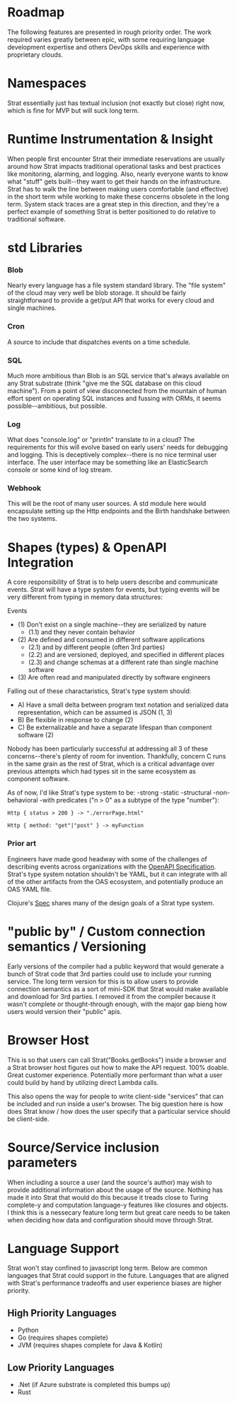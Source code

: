 # Roadmap

The following features are presented in rough priority order.  The work required varies greatly between epic, with some requiring language development expertise and others DevOps skills and experience with proprietary clouds.

# Namespaces

Strat essentially just has textual inclusion (not exactly but close) right now, which is fine for MVP but will suck long term.

# Runtime Instrumentation & Insight

When people first encounter Strat their immediate reservations are usually around how Strat impacts traditional operational tasks and best practices like monitoring, alarming, and logging.  Also, nearly everyone wants to know what "stuff" gets built--they want to get their hands on the infrastructure.  Strat has to walk the line between making users comfortable (and effective) in the short term while working to make these concerns obsolete in the long term.  System stack traces are a great step in this direction, and they're a perfect example of something Strat is better positioned to do relative to traditional software.

# std Libraries

### Blob

Nearly every language has a file system standard library.  The "file system" of the cloud may very well be blob storage.  It should be fairly straightforward to provide a get/put API that works for every cloud and single machines.

### Cron

A source to include that dispatches events on a time schedule.

### SQL

Much more ambitious than Blob is an SQL service that's always available on any Strat substrate (think "give me the SQL database on this cloud machine").  From a point of view disconnected from the mountain of human effort spent on operating SQL instances and fussing with ORMs, it seems possible--ambitious, but possible.

### Log

What does "console.log" or "println" translate to in a cloud?  The requirements for this will evolve based on early users' needs for debugging and logging.  This is deceptively complex--there is no nice terminal user interface.  The user interface may be something like an ElasticSearch console or some kind of log stream.

### Webhook

This will be the root of many user sources.  A std module here would encapsulate setting up the Http endpoints and the Birth handshake between the two systems.

# Shapes (types) & OpenAPI Integration

A core responsibility of Strat is to help users describe and communicate events.  Strat will have a type system for events, but typing events will be very different from typing in memory data structures:

Events

  - (1) Don't exist on a single machine--they are serialized by nature
    - (1.1) and they never contain behavior
  - (2) Are defined and consumed in different software applications
    - (2.1) and by different people (often 3rd parties)
    - (2.2) and are versioned, deployed, and specified in different places
    - (2.3) and change schemas at a different rate than single machine software
  - (3) Are often read and manipulated directly by software engineers

Falling out of these charactaristics, Strat's type system should:

  - A) Have a small delta between program text notation and serialized data representation, which can be assumed is JSON (1, 3)
  - B) Be flexible in response to change (2)
  - C) Be externalizable and have a separate lifespan than component software (2)

Nobody has been particularly successful at addressing all 3 of these concerns--there's plenty of room for invention.  Thankfully, concern C runs in the same grain as the rest of Strat, which is a critical advantage over previous attempts which had types sit in the same ecosystem as component software.

As of now, I'd like Strat's type system to be:
  -strong
  -static
  -structural
  -non-behavioral
  -with predicates ("n > 0" as a subtype of the type "number"):

```strat
Http { status > 200 } -> "./errorPage.html"

Http { method: "get"|"post" } -> myFunction
```

### Prior art

Engineers have made good headway with some of the challenges of describing events across organizations with the [OpenAPI Specification](https://www.openapis.org/).  Strat's type system notation shouldn't be YAML, but it can integrate with all of the other artifacts from the OAS ecosystem, and potentially produce an OAS YAML file.

Clojure's [Spec](https://clojure.org/guides/spec) shares many of the design goals of a Strat type system.

# "public by" / Custom connection semantics / Versioning

Early versions of the compiler had a public keyword that would generate a bunch of Strat code that 3rd parties could use to include your running service.  The long term version for this is to allow users to provide connection semantics as a sort of mini-SDK that Strat would make available and download for 3rd parties.  I removed it from the compiler because it wasn't complete or thought-through enough, with the major gap bieng how users would version their "public" apis.

# Browser Host

This is so that users can call Strat("Books.getBooks") inside a browser and a Strat browser host figures out how to make the API request.  100% doable.  Great customer experience.  Potentially more performant than what a user could build by hand by utilizing direct Lambda calls.

This also opens the way for people to write client-side "services" that can be included and run inside a user's browser.  The big question here is how does Strat know / how does the user specify that a particular service should be client-side.

# Source/Service inclusion parameters

When including a source a user (and the source's author) may wish to provide additional information about the usage of the source.  Nothing has made it into Strat that would do this because it treads close to Turing complete-y and computation language-y features like closures and objects.  I think this is a nessecary feature long term but great care needs to be taken when deciding how data and configuration should move through Strat.

# Language Support

Strat won't stay confined to javascript long term.  Below are common languages that Strat could support in the future.  Languages that are aligned with Strat's performance tradeoffs and user experience biases are higher priority.

## High Priority Languages

  - Python
  - Go (requires shapes complete)
  - JVM (requires shapes complete for Java & Kotlin)

## Low Priority Languages

  - .Net (if Azure substrate is completed this bumps up)
  - Rust
